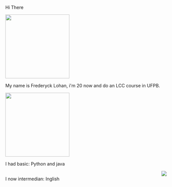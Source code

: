 Hi There

<img src="https://i.pinimg.com/originals/c4/1e/30/c41e304c90f23e849be92efcfe096b9e.gif" width="200" />
  
My name is Frederyck Lohan, i'm 20 now and do an LCC course in UFPB. 

<img src="https://user-images.githubusercontent.com/45157446/161337980-87a1b2e4-99ea-4fc8-ab1e-faa61357b40d.gif" width="200" />

I had basic:
Python and java      
<div align = "right">
  <img src= "https://github-readme-stats.vercel.app/api?username=gowther1387&show_icons=true&theme=dark" />
</div>
I now intermedian:
Inglish
